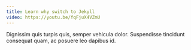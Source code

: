 ```yaml
---
title: Learn why switch to Jekyll
video: https://youtu.be/fqFjuX4VZmU
---
```


Dignissim quis turpis quis, semper vehicula dolor. Suspendisse tincidunt consequat quam, ac posuere leo dapibus id.